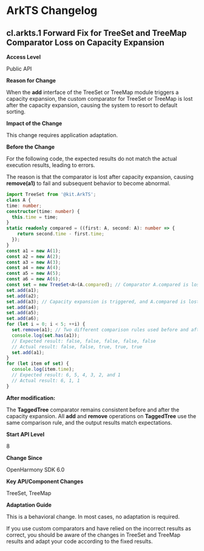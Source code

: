 # ArkTS Changelog

## cl.arkts.1 Forward Fix for TreeSet and TreeMap Comparator Loss on Capacity Expansion

**Access Level**

Public API

**Reason for Change**

When the **add** interface of the TreeSet or TreeMap module triggers a capacity expansion, the custom comparator for TreeSet or TreeMap is lost after the capacity expansion, causing the system to resort to default sorting.

**Impact of the Change**

This change requires application adaptation.

**Before the Change**

For the following code, the expected results do not match the actual execution results, leading to errors.

The reason is that the comparator is lost after capacity expansion, causing **remove(a1)** to fail and subsequent behavior to become abnormal.

```ts
import TreeSet from '@kit.ArkTS';
class A {
time: number;
constructor(time: number) {
  this.time = time;
}
static readonly compared = ((first: A, second: A): number => {
    return second.time - first.time;
  });
}
const a1 = new A(1);
const a2 = new A(2);
const a3 = new A(3);
const a4 = new A(4);
const a5 = new A(5);
const a6 = new A(6);
const set = new TreeSet<A>(A.compared); // Comparator A.compared is lost after add triggers a capacity expansion.
set.add(a1);
set.add(a2);
set.add(a3); // Capacity expansion is triggered, and A.compared is lost.
set.add(a4);
set.add(a5);
set.add(a6);
for (let i = 0; i < 5; ++i) {
  set.remove(a1); // Two different comparison rules used before and after the capacity expansion, and the data structure integrity is compromised.
  console.log(set.has(a1));
  // Expected result: false, false, false, false, false
  // Actual result: false, false, true, true, true
  set.add(a1);
}
for (let item of set) {
  console.log(item.time);
  // Expected result: 6, 5, 4, 3, 2, and 1
  // Actual result: 6, 1, 1
}
```

**After modification:**

The **TaggedTree** comparator remains consistent before and after the capacity expansion. All **add** and **remove** operations on **TaggedTree** use the same comparison rule, and the output results match expectations.

**Start API Level**

8

**Change Since**

OpenHarmony SDK 6.0

**Key API/Component Changes**

TreeSet, TreeMap

**Adaptation Guide**

This is a behavioral change. In most cases, no adaptation is required.

If you use custom comparators and have relied on the incorrect results as correct, you should be aware of the changes in TreeSet and TreeMap results and adapt your code according to the fixed results.
